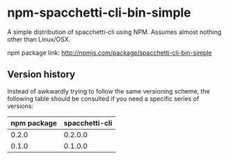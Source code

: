 # npm-spacchetti-cli-bin-simple

A simple distribution of spacchetti-cli using NPM. Assumes almost nothing other than Linux/OSX.

npm package link: <http://npmjs.com/package/spacchetti-cli-bin-simple>

## Version history

Instead of awkwardly trying to follow the same versioning scheme, the following table should be consulted if you need a specific series of versions:

| npm package | spacchetti-cli |
| ----------- | -------------- |
| 0.2.0       | 0.2.0.0        |
| 0.1.0       | 0.1.0.0        |
